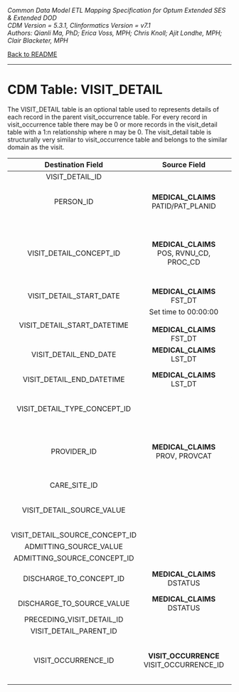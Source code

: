 *Common Data Model ETL Mapping Specification for Optum Extended SES & Extended DOD*
<br>*CDM Version = 5.3.1, Clinformatics Version = v7.1*
<br>*Authors: Qianli Ma, PhD; Erica Voss, MPH; Chris Knoll; Ajit Londhe, MPH; Clair Blacketer, MPH*

[Back to README](README.md)

---

# CDM Table: VISIT_DETAIL

The VISIT_DETAIL table is an optional table used to represents details of each record in the parent visit_occurrence table. For every record in visit_occurrence table there may be 0 or more records in the visit_detail table with a 1:n relationship where n may be 0. The visit_detail table is structurally very similar to visit_occurrence table and belongs to the similar domain as the visit.

<a name="table-mappings-visit-detail"></a>

**Destination Field**|**Source Field**|**Applied Rule**|**Comment**
:-----:|:-----:|:-----:|:-----:
VISIT_DETAIL_ID| |System generated.|
PERSON_ID|**MEDICAL_CLAIMS**<br/>PATID/PAT_PLANID|At the row level we work with PAT_PLANID, but PATID is what is written to the CDM.|
VISIT_DETAIL_CONCEPT_ID|**MEDICAL_CLAIMS**<br/>POS, RVNU_CD, PROC_CD|Use the steps from [Visit Logic](code_snippets.md#visit-logic) to map to these CONCEPT_IDs:<br>IP = 9201<br>OP = 9202<br>ER = 9203<br>LTC = 42898160|These CONCEPT_IDs fall under VOCABULARY_ID = 'Visit' in CONCEPT table.
VISIT_DETAIL_START_DATE|**MEDICAL_CLAIMS**<br/>FST_DT| Use min(FST_DT) |
VISIT_DETAIL_START_DATETIME|Set time to 00:00:00<br/><br/>**MEDICAL_CLAIMS** FST_DT| Use min(FST_DT) |
VISIT_DETAIL_END_DATE|**MEDICAL_CLAIMS**<br/>LST_DT| Use min(LST_DT) |
VISIT_DETAIL_END_DATETIME|**MEDICAL_CLAIMS**<br/>LST_DT|Set time to 00:00:00<br/><br/>Use min(LST_DT) |
VISIT_DETAIL_TYPE_CONCEPT_ID| |Use concept [44818517 (Visit derived from encounter on claim)](http://www.ohdsi.org/web/atlas/#/concept/44818517)|
PROVIDER_ID|**MEDICAL_CLAIMS**<br>PROV, PROVCAT|Map PROV and PROVCAT to PROVIDER_SOURCE_VALUE and SPECIALTY_SOURCE_VALUE in Provider table to extract its associated Provider ID. |
CARE_SITE_ID| | NULL |
VISIT_DETAIL_SOURCE_VALUE| | Use the steps from [Visit Logic](code_snippets.md#visit-logic) to define visit types, and then obtain values of 'IP','ER','OP', or 'LTC'. |
VISIT_DETAIL_SOURCE_CONCEPT_ID| | 0 |
ADMITTING_SOURCE_VALUE| | 0 |
ADMITTING_SOURCE_CONCEPT_ID| | NULL |
DISCHARGE_TO_CONCEPT_ID|**MEDICAL_CLAIMS**<br/>DSTATUS|Use [Source to Standard Terminology](code_snippets.md#source-to-standard-terminology) and filter with [Discharge Status Logic](code_snippets.md#discharge-status-logic) |
DISCHARGE_TO_SOURCE_VALUE|**MEDICAL_CLAIMS**<br/>DSTATUS| |
PRECEDING_VISIT_DETAIL_ID| | NULL |
VISIT_DETAIL_PARENT_ID| | NULL |
VISIT_OCCURRENCE_ID|**VISIT_OCCURRENCE**<br/>VISIT_OCCURRENCE_ID | This is the VISIT_OCCURRENCE_ID for the VISIT_OCCURRENCE record that is the parent for the VISIT_DETAIL record |

